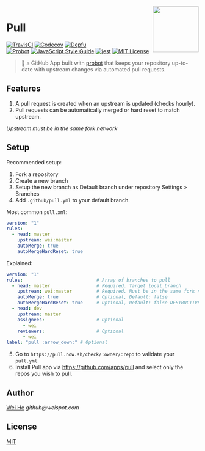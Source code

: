 <img align="right" width="120" height="120" src="https://user-images.githubusercontent.com/5880908/40619990-2deb6502-6265-11e8-88c3-f2bcbac74a42.png" />

# Pull

[![TravisCI](https://travis-ci.com/wei/pull.svg?branch=master)](https://travis-ci.com/wei/pull)
[![Codecov](https://codecov.io/gh/wei/pull/branch/master/graph/badge.svg)](https://codecov.io/gh/wei/pull)
[![Depfu](https://badges.depfu.com/badges/4a6fdae34a957e6c1ac11a83f6491162/overview.svg)](https://depfu.com/github/wei/pull)
<br/>
[![Probot](https://img.shields.io/badge/built%20with-probot-orange.svg)](https://probot.github.io/)
[![JavaScript Style Guide](https://img.shields.io/badge/code_style-standard-brightgreen.svg)](https://standardjs.com)
[![jest](https://facebook.github.io/jest/img/jest-badge.svg)](https://github.com/facebook/jest)
[![MIT License](https://img.shields.io/badge/license-MIT-blue.svg)](https://wei.mit-license.org)

> 🤖 a GitHub App built with [probot](https://github.com/probot/probot) that keeps your repository up-to-date with upstream changes via automated pull requests.


## Features

 1. A pull request is created when an upstream is updated (checks hourly).
 2. Pull requests can be automatically merged or hard reset to match upstream.

_Upstream must be in the same fork network_


## Setup

Recommended setup:
 1. Fork a repository
 2. Create a new branch
 3. Setup the new branch as Default branch under repository Settings > Branches
 4. Add `.github/pull.yml` to your default branch.

Most common `pull.xml`:
```yaml
version: "1"
rules:
  - head: master
    upstream: wei:master
    autoMerge: true
    autoMergeHardReset: true
```

Explained:
```yaml
version: "1"
rules:                           # Array of branches to pull
  - head: master                 # Required. Target local branch
    upstream: wei:master         # Required. Must be in the same fork network.
    autoMerge: true              # Optional, Default: false
    autoMergeHardReset: true     # Optional, Default: false DESTRUCTIVE!! Remove merge commits along with any changes to the target local branch
  - head: dev
    upstream: master
    assignees:                   # Optional
      - wei
    reviewers:                   # Optional
      - wei
label: "pull :arrow_down:" # Optional
```

 5. Go to `https://pull.now.sh/check/:owner/:repo` to validate your `pull.yml`.
 6. Install Pull app via https://github.com/apps/pull and select only the repos you wish to pull.


## Author
[Wei He](https://github.com/wei) _github@weispot.com_


## License
[MIT](https://wei.mit-license.org)
